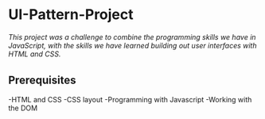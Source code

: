 # UI-Pattern-Project
###### This project was a challenge to combine the programming skills we have in JavaScript, with the skills we have learned building out user interfaces with HTML and CSS.

## Prerequisites 
-HTML and CSS
-CSS layout
-Programming with Javascript
-Working with the DOM
